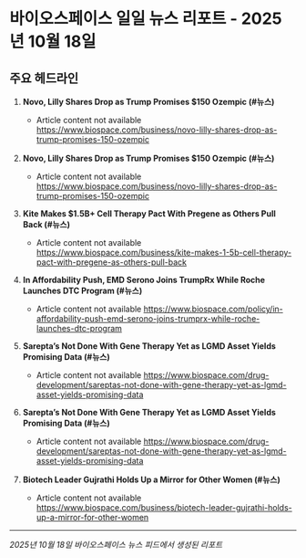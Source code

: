 # 바이오스페이스 일일 뉴스 리포트 - 2025년 10월 18일


## 주요 헤드라인

1. **Novo, Lilly Shares Drop as Trump Promises $150 Ozempic (#뉴스)**
   - Article content not available
   <https://www.biospace.com/business/novo-lilly-shares-drop-as-trump-promises-150-ozempic>

2. **Novo, Lilly Shares Drop as Trump Promises $150 Ozempic (#뉴스)**
   - Article content not available
   <https://www.biospace.com/business/novo-lilly-shares-drop-as-trump-promises-150-ozempic>

3. **Kite Makes $1.5B+ Cell Therapy Pact With Pregene as Others Pull Back (#뉴스)**
   - Article content not available
   <https://www.biospace.com/business/kite-makes-1-5b-cell-therapy-pact-with-pregene-as-others-pull-back>

4. **In Affordability Push, EMD Serono Joins TrumpRx While Roche Launches DTC Program (#뉴스)**
   - Article content not available
   <https://www.biospace.com/policy/in-affordability-push-emd-serono-joins-trumprx-while-roche-launches-dtc-program>

5. **Sarepta’s Not Done With Gene Therapy Yet as LGMD Asset Yields Promising Data (#뉴스)**
   - Article content not available
   <https://www.biospace.com/drug-development/sareptas-not-done-with-gene-therapy-yet-as-lgmd-asset-yields-promising-data>

6. **Sarepta’s Not Done With Gene Therapy Yet as LGMD Asset Yields Promising Data (#뉴스)**
   - Article content not available
   <https://www.biospace.com/drug-development/sareptas-not-done-with-gene-therapy-yet-as-lgmd-asset-yields-promising-data>

7. **Biotech Leader Gujrathi Holds Up a Mirror for Other Women (#뉴스)**
   - Article content not available
   <https://www.biospace.com/business/biotech-leader-gujrathi-holds-up-a-mirror-for-other-women>


---
*2025년 10월 18일 바이오스페이스 뉴스 피드에서 생성된 리포트*